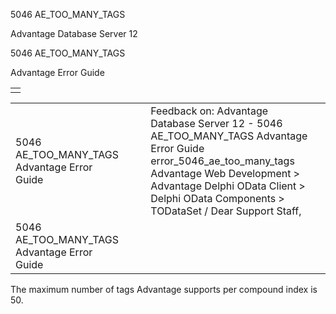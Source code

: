 5046 AE\_TOO\_MANY\_TAGS




Advantage Database Server 12  

5046 AE\_TOO\_MANY\_TAGS

Advantage Error Guide

|  |
| --- |
|  |

|  |  |  |  |  |
| --- | --- | --- | --- | --- |
| 5046 AE\_TOO\_MANY\_TAGS  Advantage Error Guide |  |  | Feedback on: Advantage Database Server 12 - 5046 AE\_TOO\_MANY\_TAGS Advantage Error Guide error\_5046\_ae\_too\_many\_tags Advantage Web Development > Advantage Delphi OData Client > Delphi OData Components > TODataSet / Dear Support Staff, |  |
| 5046 AE\_TOO\_MANY\_TAGS  Advantage Error Guide |  |  |  |  |

The maximum number of tags Advantage supports per compound index is 50.